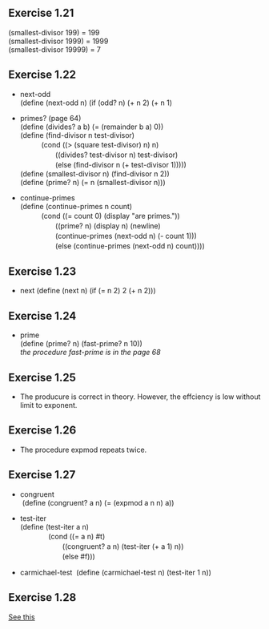 ## Exercise 1.21
(smallest-divisor 199) = 199  
(smallest-divisor 1999) = 1999  
(smallest-divisor 19999) = 7  

## Exercise 1.22
- next-odd  
(define (next-odd n) (if (odd? n) (+ n 2) (+ n 1)  

- primes? (page 64)  
(define (divides? a b) (= (remainder b a) 0))  
(define (find-divisor n test-divisor)  
　　　(cond ((> (square test-divisor) n) n)   
　　　　　((divides? test-divisor n) test-divisor)  
　　　　　(else (find-divisor n (+ test-divisor 1)))))  
(define (smallest-divisor n) (find-divisor n 2))  
(define (prime? n) (= n (smallest-divisor n)))  

- continue-primes    
(define (continue-primes n count)  
　　　(cond ((= count 0) (display "are primes."))  
　　　　　((prime? n) (display n) (newline)  
　　　　　(continue-primes (next-odd n) (- count 1)))  
　　　　　(else (continue-primes (next-odd n) count))))  
     
## Exercise 1.23
- next
(define (next n) (if (= n 2) 2 (+ n 2)))  
 
## Exercise 1.24
- prime  
(define (prime? n) (fast-prime? n 10))  
*the procedure fast-prime is in the page 68*

## Exercise 1.25  
- The producure is correct in theory. However, the effciency is low without limit to exponent.  

## Exercise 1.26
- The procedure expmod repeats twice.  

## Exercise 1.27
- congruent  
  (define (congruent? a n) (= (expmod a n n) a))  

- test-iter  
  (define (test-iter a n)  
 　　　　(cond ((= a n) #t)  
 　　　　　　((congruent? a n) (test-iter (+ a 1) n))  
 　　　　　　(else #f)))  
- carmichael-test
  (define (carmichael-test n) (test-iter 1 n))  

## Exercise 1.28
[See this](http://sicp.readthedocs.io/en/latest/chp1/28.html)
